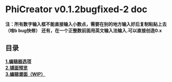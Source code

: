 # PhiCreator v0.1.2bugfixed-2 doc #
**注：所有数字输入框不能直接输入小数点，需要在别的地方输入好后复制粘贴上去（啥b bug快修）**
**还有，在一个正整数前面用英文输入法输入.可以直接创造0.x**
## 目录 ##
[**1.编辑器选项**](zh/option.md)  
[**2.铺面预览**](zh/playchart.md)  
[**3.编辑谱面（WIP）**](zh/edit.md)
